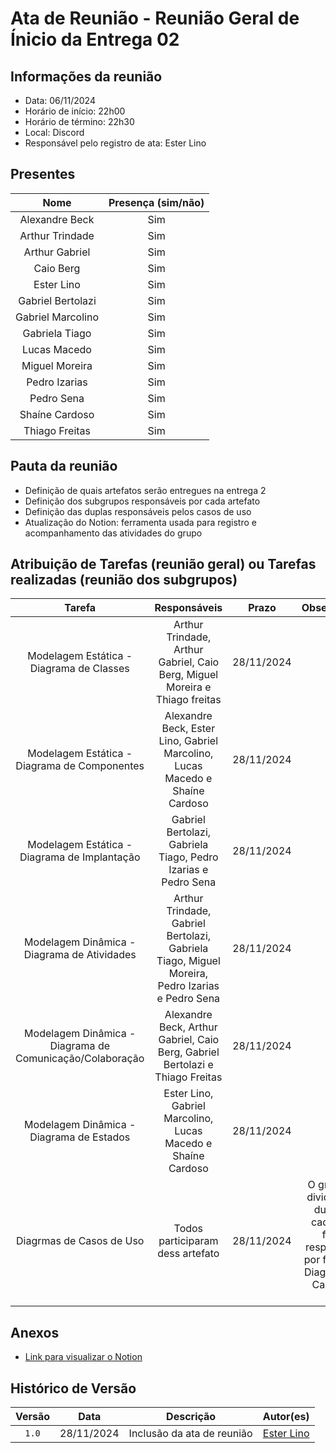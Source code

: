 # Ata de Reunião - Reunião Geral de Ínicio da Entrega 02

## **Informações da reunião**

- Data: 06/11/2024
- Horário de início: 22h00
- Horário de término: 22h30
- Local: Discord
- Responsável pelo registro de ata: Ester Lino

## **Presentes**

| Nome | Presença (sim/não) |
|:----:|:------------------:|
| Alexandre Beck | Sim |
| Arthur Trindade | Sim |
| Arthur Gabriel | Sim |
| Caio Berg | Sim |
| Ester Lino | Sim |
| Gabriel Bertolazi | Sim |
| Gabriel Marcolino | Sim |
| Gabriela Tiago | Sim |
| Lucas Macedo | Sim |
| Miguel Moreira | Sim |
| Pedro Izarias | Sim |
| Pedro Sena | Sim |
| Shaíne Cardoso | Sim |
| Thiago Freitas | Sim |

## **Pauta da reunião**

- Definição de quais artefatos serão entregues na entrega 2
- Definição dos subgrupos responsáveis por cada artefato
- Definição das duplas responsáveis pelos casos de uso
- Atualização do Notion: ferramenta usada para registro e acompanhamento das atividades do grupo

## **Atribuição de Tarefas (reunião geral) ou Tarefas realizadas (reunião dos subgrupos)**

| Tarefa | Responsáveis | Prazo | Observações |
|:------:|:-----------:|:-----:|:-----------:|
| Modelagem Estática - Diagrama de Classes | Arthur Trindade, Arthur Gabriel, Caio Berg, Miguel Moreira e Thiago freitas | 28/11/2024 | --- |
| Modelagem Estática - Diagrama de Componentes | Alexandre Beck, Ester Lino, Gabriel Marcolino, Lucas Macedo e Shaíne Cardoso | 28/11/2024 | --- |
| Modelagem Estática - Diagrama de Implantação | Gabriel Bertolazi, Gabriela Tiago, Pedro Izarias e Pedro Sena | 28/11/2024 | --- |
| Modelagem Dinâmica - Diagrama de Atividades | Arthur Trindade, Gabriel Bertolazi, Gabriela Tiago, Miguel Moreira, Pedro Izarias e Pedro Sena | 28/11/2024 | --- |
| Modelagem Dinâmica - Diagrama de Comunicação/Colaboração | Alexandre Beck, Arthur Gabriel, Caio Berg, Gabriel Bertolazi e Thiago Freitas | 28/11/2024 | --- |
| Modelagem Dinâmica - Diagrama de Estados | Ester Lino, Gabriel Marcolino, Lucas Macedo e Shaíne Cardoso | 28/11/2024 | --- |
| Diagrmas de Casos de Uso | Todos participaram dess artefato | 28/11/2024 | O grupo foi dividido em duplas e cada uma ficou responsável por fazer um Diagrama de Casos de Uso |

## Anexos

- [Link para visualizar o Notion](https://longhaired-trillium-1b4.notion.site/28d3d6a662d244dfa274d02e24490162?v=04ab948c79e64f91adb6fc9612694927&pvs=4)

## Histórico de Versão

| Versão |    Data    |         Descrição          |  Autor(es)  |
| :----: | :--------: | :------------------------: | :---------: |
| `1.0`  | 28/11/2024 | Inclusão da ata de reunião | [Ester Lino](https://github.com/esteerlino) |
